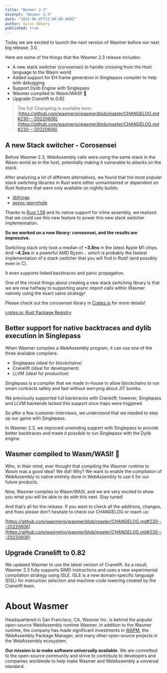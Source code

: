 ```yaml
---
title: "Wasmer 2.3"
excerpt: "Wasmer 2.3"
date: "2022-06-07T12:00:00.000Z"
author: Syrus Akbary
published: true
---
```


Today we are excited to launch the next version of Wasmer before our next big release: 3.0.

Here are some of the things that the Wasmer 2.3 release includes:

- A new stack switcher (corosensei) to handle crossing from the Host language to the Wasm world
- Added support for EH frame generation in Singlepass compiler to help with debugging
- Support Dylib Engine with Singlepass
- Wasmer compiled to Wasm/WASI! 🎉
- Upgrade Cranelift to 0.82

> The full Changelog is available here: [https://github.com/wasmerio/wasmer/blob/master/CHANGELOG.md#230---20220606](https://github.com/wasmerio/wasmer/blob/master/CHANGELOG.md#230---20220606)


## A new Stack switcher - Corosensei

Before Wasmer 2.3, WebAssembly calls were using the same stack in the Wasm world as in the host, potentially making it vulnerable to attacks on the stack.

After analyzing a lot of different alternatives, we found that the most popular stack switching libraries in Rust were either unmaintained or dependent on Rust features that were only available on nightly builds:

- [libfringe](https://github.com/edef1c/libfringe)
- [async-wormhole](https://github.com/lunatic-solutions/async-wormhole)

Thanks to [Rust 1.59](https://blog.rust-lang.org/2022/02/24/Rust-1.59.0.html) and its native support for inline assembly, we realized that we could use this new feature to power this new stack switcher implementation.

**So we worked on a new library: corosensei, and the results are impressive.**

Switching stack only took a median of **~3.8ns** in the latest Apple M1 chips. And **~4.2ns** in a powerful AMD Ryzen… which is probably the fastest implementation of a stack switcher that you will find in Rust! (and possibly even in C).

It even supports linked backtraces and panic propagation.

One of the nicest things about creating a new stack switching library is that we are now halfway to supporting async import calls within Wasmer natively using the exact same strategy!

Please check out the corosensei library in [Crates.io](http://crates.io/) for more details!

[crates.io: Rust Package Registry](https://crates.io/crates/corosensei)

## Better support for native backtraces and dylib execution in Singlepass

When Wasmer compiles a WebAssembly program, it can use one of the three available compilers:

- Singlepass (ideal for blockchains)
- Cranelift (ideal for development)
- LLVM (ideal for production)

Singlepass is a compiler that we made in-house to allow blockchains to run smart contracts safely and fast without worrying about JIT bombs.

We previously supported full backtraces with Cranelift; however, Singlepass and LLVM backends lacked this support once traps were triggered.

So after a few customer interviews, we understood that we needed to step up our game with Singlepass.

In Wasmer 2.3, we improved unwinding support with Singlepass to provide better backtraces and made it possible to run Singlepass with the Dylib engine.

## Wasmer compiled to Wasm/WASI! 🎉

Who, in their mind, ever thought that compiling the Wasmer runtime to Wasm was a good idea? We did! Why? We want to enable the compilation of WebAssembly to native entirely done in WebAssembly to use it for our future products.

Now, Wasmer compiles to Wasm/WASI, and we are very excited to show you what you will be able to do with this next. Stay tuned!

And that’s all for the release. If you want to check all the additions, changes, and fixes please don’t hesitate to check our CHANGELOG or reach us:

[https://github.com/wasmerio/wasmer/blob/master/CHANGELOG.md#230---20220606](https://github.com/wasmerio/wasmer/blob/master/CHANGELOG.md#230---20220606)

## Upgrade Cranelift to 0.82

We updated Wasmer to use the latest version of Cranelift. As a result, Wasmer 2.3 fully supports SIMD instructions and uses a new experimental compilation strategy using ISLE. ISLE is a new domain-specific language (DSL) for instruction selection and machine-code lowering created by the Cranelift team.

# About Wasmer

Headquartered in San Francisco, CA, Wasmer Inc. is behind the popular open-source WebAssembly runtime Wasmer. In addition to the Wasmer runtime, the company has made significant investments in [WAPM](https://wapm.io/), the WebAssembly Package Manager, and many other open-source projects in the WebAssembly ecosystem.

**Our mission is to make software universally available**. We are committed to the open-source community and strive to contribute to developers and companies worldwide to help make Wasmer and WebAssembly a universal standard.
